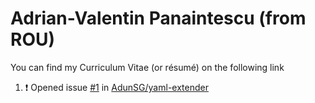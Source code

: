 # Adrian-Valentin Panaintescu (from ROU)

You can find my Curriculum Vitae (or résumé) on the following link

<!--START_SECTION:activity-->
1. ❗ Opened issue [#1](https://github.com/AdunSG/yaml-extender/issues/1) in [AdunSG/yaml-extender](https://github.com/AdunSG/yaml-extender)
<!--END_SECTION:activity-->